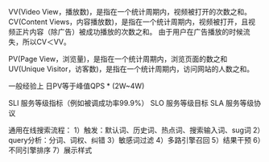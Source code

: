 VV(Video View，播放数)，是指在一个统计周期内，视频被打开的次数之和。
CV(Content Views，内容播放数)，是指在一个统计周期内，视频被打开，且视频正片内容（除广告）被成功播放的次数之和。
由于用户在广告播放的时候流失，所以CV＜VV。



PV(Page View，浏览量)，是指在一个统计周期内，浏览页面的数之和
UV(Unique Visitor，访客数)，是指在一个统计周期内，访问网站的人数之和。


一般经验上 日PV等于峰值QPS * (2W~4W)


SLI 服务等级指标（例如被调成功率99.9%）
SLO 服务等级目标
SLA 服务等级协议


通用在线搜索流程：
1）触发：默认词、历史词、热点词、搜索输入词、sug词
2）query分析：分词、词权、纠错
3）敏感词过滤
4）多路引擎召回
5）结果干预
6）不同引擎排序
7）展示样式

